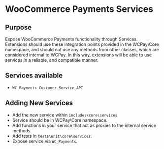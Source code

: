 # WooCommerce Payments Services

## Purpose

Expose WooCommerce Payments functionality through Services. Extensions should use these integration points provided in the WCPay\Core namespace, and should not use any methods from other classes, which are considered internal to WCPay. In this way, extensions will be able to use services in a reliable, and compatible manner. 

## Services available

- `WC_Payments_Customer_Service_API` 

## Adding New Services

- Add the new service within `includes\core\services`.
- Service should be in WCPay\Core namespace.
- Add functions in your service that act as proxies to the internal service methods. 
- Add tests in `tests\unit\core\services`.
- Expose service via `WC_Payments`.